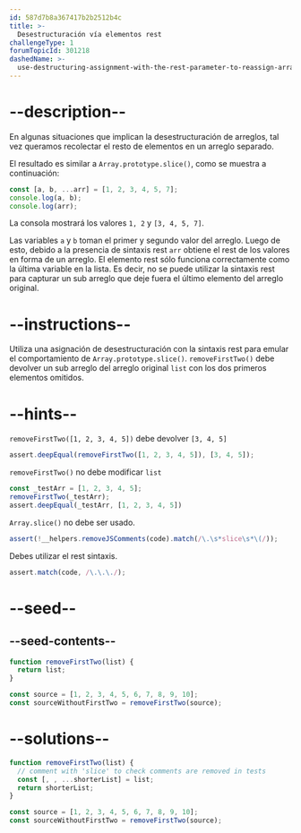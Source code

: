 ```yaml
---
id: 587d7b8a367417b2b2512b4c
title: >-
  Desestructuración vía elementos rest
challengeType: 1
forumTopicId: 301218
dashedName: >-
  use-destructuring-assignment-with-the-rest-parameter-to-reassign-array-elements
---
```


# --description--

En algunas situaciones que implican la desestructuración de arreglos, tal vez queramos recolectar el resto de elementos en un arreglo separado.

El resultado es similar a `Array.prototype.slice()`, como se muestra a continuación:

```js
const [a, b, ...arr] = [1, 2, 3, 4, 5, 7];
console.log(a, b);
console.log(arr);
```

La consola mostrará los valores `1, 2` y `[3, 4, 5, 7]`.

Las variables `a` y `b` toman el primer y segundo valor del arreglo. Luego de esto, debido a la presencia de sintaxis rest `arr` obtiene el rest de los valores en forma de un arreglo. El elemento rest sólo funciona correctamente como la última variable en la lista. Es decir, no se puede utilizar la sintaxis rest para capturar un sub arreglo que deje fuera el último elemento del arreglo original.

# --instructions--

Utiliza una asignación de desestructuración con la sintaxis rest para emular el comportamiento de `Array.prototype.slice()`. `removeFirstTwo()` debe devolver un sub arreglo del arreglo original `list` con los dos primeros elementos omitidos.

# --hints--

`removeFirstTwo([1, 2, 3, 4, 5])` debe devolver `[3, 4, 5]`

```js
assert.deepEqual(removeFirstTwo([1, 2, 3, 4, 5]), [3, 4, 5]);
```

`removeFirstTwo()` no debe modificar `list`

```js
const _testArr = [1, 2, 3, 4, 5];
removeFirstTwo(_testArr);
assert.deepEqual(_testArr, [1, 2, 3, 4, 5])
```

`Array.slice()` no debe ser usado.

```js
assert(!__helpers.removeJSComments(code).match(/\.\s*slice\s*\(/));
```

Debes utilizar el rest sintaxis.

```js
assert.match(code, /\.\.\./);
```

# --seed--

## --seed-contents--

```js
function removeFirstTwo(list) {
  return list;
}

const source = [1, 2, 3, 4, 5, 6, 7, 8, 9, 10];
const sourceWithoutFirstTwo = removeFirstTwo(source);
```

# --solutions--

```js
function removeFirstTwo(list) {
  // comment with 'slice' to check comments are removed in tests
  const [, , ...shorterList] = list;
  return shorterList;
}

const source = [1, 2, 3, 4, 5, 6, 7, 8, 9, 10];
const sourceWithoutFirstTwo = removeFirstTwo(source);
```
